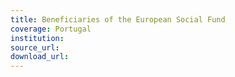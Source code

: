 ```yaml
---
title: Beneficiaries of the European Social Fund
coverage: Portugal
institution: 
source_url: 
download_url: 
---
```

